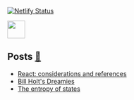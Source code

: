 [![Netlify Status](https://api.netlify.com/api/v1/badges/73217788-b54c-4bc8-9603-8bb3a1553afa/deploy-status)](https://app.netlify.com/sites/aprograma/deploys)

<a href="https://aprograma.com/" :target="_blank" rel="noopener noreferrer"><img src="https://media.giphy.com/media/wF6bpfzo7fpFFhIop7/giphy.gif" width="40" height="40" /></a>

## Posts <a href="https://aprograma.com/blog/" :target="_blank" rel="noopener noreferrer">:mega:</a>

<!-- BLOG-POST-LIST:START -->
- [React: considerations and references](https://aprograma.com/blog/react-references/)
- [Bill Holt&#39;s Dreamies](https://aprograma.com/blog/bill-holts-dreamies/)
- [The entropy of states](https:/aprograma.com//blog/the-entropy-of-states/)
<!-- BLOG-POST-LIST:END -->

